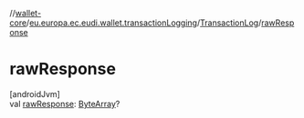 //[wallet-core](../../../index.md)/[eu.europa.ec.eudi.wallet.transactionLogging](../index.md)/[TransactionLog](index.md)/[rawResponse](raw-response.md)

# rawResponse

[androidJvm]\
val [rawResponse](raw-response.md): [ByteArray](https://kotlinlang.org/api/latest/jvm/stdlib/kotlin-stdlib/kotlin/-byte-array/index.html)?
